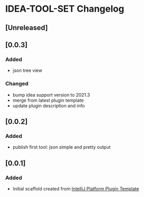 <!-- Keep a Changelog guide -> https://keepachangelog.com -->

# IDEA-TOOL-SET Changelog

## [Unreleased]

## [0.0.3]
### Added
- json tree view

### Changed
- bump idea support version to 2021.3
- merge from latest plugin template
- update plugin description and info

## [0.0.2]
### Added
- publish first tool: json simple and pretty output

## [0.0.1]
### Added
- Initial scaffold created from [IntelliJ Platform Plugin Template](https://github.com/JetBrains/intellij-platform-plugin-template)